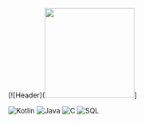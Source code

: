 [![Header](<img src=https://github.com/MarinaPearl/MarinaPearl/blob/main/assets/37JA.gif) height="180" width="180"/>]

![Kotlin](https://img.shields.io/badge/-Kotlin-000000?style=for-the-badge&logo=kotlin&logoColor=9900ff)
![Java](https://img.shields.io/badge/-Java-000000?style=for-the-badge&logo=java&logoColor=f88c00)
![C](https://img.shields.io/badge/-C-000000?style=for-the-badge&logo=C&logoColor=0000ff)
![SQL](https://img.shields.io/badge/-SQL-000000?style=for-the-badge&logo=sql&logoColor=ffffff)


